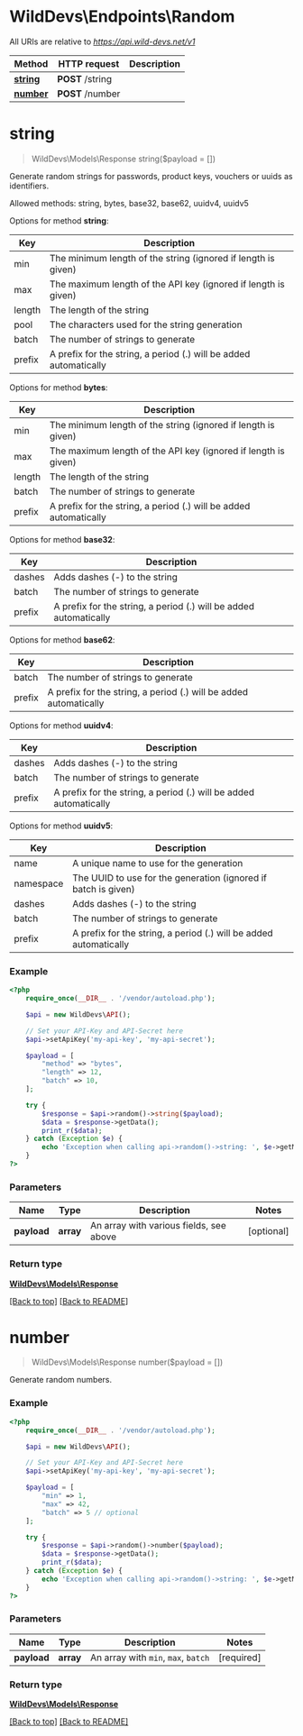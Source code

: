 # WildDevs\Endpoints\Random

All URIs are relative to *https://api.wild-devs.net/v1*

Method | HTTP request | Description
------------- | ------------- | -------------
[**string**](Random.md#string) | **POST** /string | 
[**number**](Random.md#number) | **POST** /number | 

# **string**
> WildDevs\Models\Response string($payload = [])

Generate random strings for passwords, product keys, vouchers or uuids as identifiers.
  
Allowed methods: string, bytes, base32, base62, uuidv4, uuidv5

Options for method **string**:

| Key              | Description                                                       |
| ---------------- | ------------------------------------------------------------------|
| min              | The minimum length of the string (ignored if length is given)     |
| max              | The maximum length of the API key (ignored if length is given)    |
| length           | The length of the string                                          |
| pool             | The characters used for the string generation                     |
| batch            | The number of strings to generate                                 |
| prefix           | A prefix for the string, a period (.) will be added automatically |

Options for method **bytes**:

| Key              | Description                                                       |
| ---------------- | ------------------------------------------------------------------|
| min              | The minimum length of the string (ignored if length is given)     |
| max              | The maximum length of the API key (ignored if length is given)    |
| length           | The length of the string                                          |
| batch            | The number of strings to generate                                 |
| prefix           | A prefix for the string, a period (.) will be added automatically |

Options for method **base32**:

| Key              | Description                                                       |
| ---------------- | ------------------------------------------------------------------|
| dashes           | Adds dashes (-) to the string                                     |
| batch            | The number of strings to generate                                 |
| prefix           | A prefix for the string, a period (.) will be added automatically |

Options for method **base62**:

| Key              | Description                                                       |
| ---------------- | ------------------------------------------------------------------|
| batch            | The number of strings to generate                                 |
| prefix           | A prefix for the string, a period (.) will be added automatically |

Options for method **uuidv4**:

| Key              | Description                                                       |
| ---------------- | ------------------------------------------------------------------|
| dashes           | Adds dashes (-) to the string                                     |
| batch            | The number of strings to generate                                 |
| prefix           | A prefix for the string, a period (.) will be added automatically |

Options for method **uuidv5**:

| Key              | Description                                                       |
| ---------------- | ------------------------------------------------------------------|
| name             | A unique name to use for the generation                           |
| namespace        | The UUID to use for the generation (ignored if batch is given)    |
| dashes           | Adds dashes (-) to the string                                     |
| batch            | The number of strings to generate                                 |
| prefix           | A prefix for the string, a period (.) will be added automatically |

### Example
```php
<?php
    require_once(__DIR__ . '/vendor/autoload.php');

    $api = new WildDevs\API();

    // Set your API-Key and API-Secret here
    $api->setApiKey('my-api-key', 'my-api-secret');

    $payload = [
        "method" => "bytes",
        "length" => 12,
        "batch" => 10,
    ];

    try {
        $response = $api->random()->string($payload);
        $data = $response->getData();
        print_r($data);
    } catch (Exception $e) {
        echo 'Exception when calling api->random()->string: ', $e->getMessage(), PHP_EOL;
    }
?>
```

### Parameters

Name | Type | Description  | Notes
------------- | ------------- | ------------- | -------------
**payload** | **array**| An array with various fields, see above | [optional]

### Return type

[**WildDevs\Models\Response**](../Models/Response.md)

[[Back to top]](#) [[Back to README]](../../README.md)

# **number**
> WildDevs\Models\Response number($payload = [])

Generate random numbers.

### Example
```php
<?php
    require_once(__DIR__ . '/vendor/autoload.php');

    $api = new WildDevs\API();

    // Set your API-Key and API-Secret here
    $api->setApiKey('my-api-key', 'my-api-secret');

    $payload = [
        "min" => 1,
        "max" => 42,
        "batch" => 5 // optional
    ];

    try {
        $response = $api->random()->number($payload);
        $data = $response->getData();
        print_r($data);
    } catch (Exception $e) {
        echo 'Exception when calling api->random()->string: ', $e->getMessage(), PHP_EOL;
    }
?>
```

### Parameters

Name | Type | Description  | Notes
------------- | ------------- | ------------- | -------------
**payload** | **array**| An array with `min`, `max`, `batch` | [required]

### Return type

[**WildDevs\Models\Response**](../Models/Response.md)

[[Back to top]](#) [[Back to README]](../../README.md)